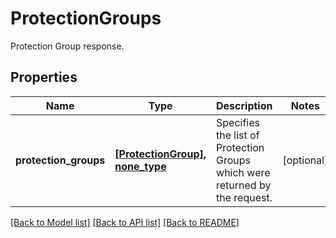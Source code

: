 # ProtectionGroups

Protection Group  response.

## Properties
Name | Type | Description | Notes
------------ | ------------- | ------------- | -------------
**protection_groups** | [**[ProtectionGroup], none_type**](ProtectionGroup.md) | Specifies the list of Protection Groups which were returned by the request. | [optional] 

[[Back to Model list]](../README.md#documentation-for-models) [[Back to API list]](../README.md#documentation-for-api-endpoints) [[Back to README]](../README.md)


